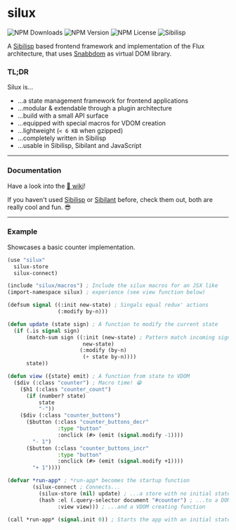 # silux
![NPM Downloads](https://img.shields.io/npm/dw/silux?color=343434&style=flat-square)
![NPM Version](https://img.shields.io/npm/v/silux?color=343434&style=flat-square)
![NPM License](https://img.shields.io/npm/l/silux?color=343434&style=flat-square)
![Sibilisp](https://img.shields.io/badge/build%20with-Sibilisp-000000?style=flat-square)

A [Sibilisp](https://github.com/urbandrone/sibilisp) based frontend framework and implementation of the Flux architecture, that uses [Snabbdom](https://github.com/snabbdom/snabbdom) as virtual DOM library. 

### TL;DR

Silux is...  
* ...a state management framework for frontend applications
* ...modular & extendable through a plugin architecture
* ...build with a small API surface
* ...equipped with special macros for VDOM creation
* ...lightweight (`< 6 KB` when gzipped)
* ...completely written in Sibilisp
* ...usable in Sibilisp, Sibilant and JavaScript

------

### Documentation

Have a look into the [📖 wiki](https://github.com/urbandrone/silux/wiki/Documentation)!

If you haven't used [Sibilisp](https://github.com/urbandrone/sibilisp) or [Sibilant](https://github.com/jbr/sibilant) before, check them out, both are really cool and fun. 😎

------

### Example

Showcases a basic counter implementation.

```lisp
(use "silux"
  silux-store
  silux-connect)

(include "silux/macros") ; Include the silux macros for an JSX like
(import-namespace silux) ; experience (see view function below)

(defsum signal ((:init new-state) ; Singals equal redux' actions
                (:modify by-n)))                            

(defun update (state sign) ; A function to modify the current state
  (if (.is signal sign)
      (match-sum sign ((:init (new-state) ; Pattern match incoming signals
                        new-state)
                       (:modify (by-n)
                        (+ state by-n))))
      state))

(defun view ({state} emit) ; A function from state to VDOM
  ($div (:class "counter") ; Macro time! 😁
    ($h1 (:class "counter_count")
      (if (number? state) 
          state
          "-"))
    ($div (:class "counter_buttons")
      ($button (:class "counter_buttons_decr"
                :type "button"
                :onclick (#> (emit (signal.modify -1))))
        "- 1")
      ($button (:class "counter_buttons_incr"
                :type "button"
                :onclick (#> (emit (signal.modify +1))))
        "+ 1"))))

(defvar *run-app* ; *run-app* becomes the startup function
        (silux-connect ; Connects...
          (silux-store (nil) update) ; ...a store with no initial state...
          (hash :el (.query-selector document "#counter") ; ...to a DOM element...
                :view view))) ; ...and a VDOM creating function

(call *run-app* (signal.init 0)) ; Starts the app with an initial state of 0
```


